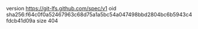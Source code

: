 version https://git-lfs.github.com/spec/v1
oid sha256:f64c0f0a52467963c68d75a1a5bc54a047498bbd2804bc6b5943c4fdcb41d09a
size 404
